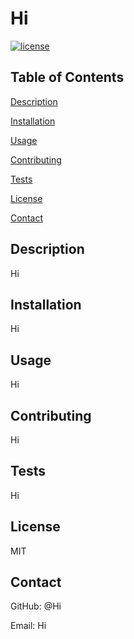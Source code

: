 # Hi

[![license](https://img.shields.io/github/license/DAVFoundation/captain-n3m0.svg?style=flat-square)](https://github.com/DAVFoundation/captain-n3m0/blob/master/LICENSE)

  ## Table of Contents
  [Description](https://github.com/Hi/Hi#description)

  [Installation](https://github.com/Hi/Hi#installation)

  [Usage](https://github.com/Hi/Hi#usage)

  [Contributing](https://github.com/Hi/Hi#contributing)

  [Tests](https://github.com/Hi/Hi#tests)

  [License](https://github.com/Hi/Hi#license)

  [Contact](https://github.com/Hi/Hi#contact)

  ## Description
  Hi
  ## Installation
  Hi
  ## Usage
  Hi
  ## Contributing
  Hi
  ## Tests
  Hi
  ## License
  MIT
  ## Contact
  GitHub: @Hi

  Email: Hi
